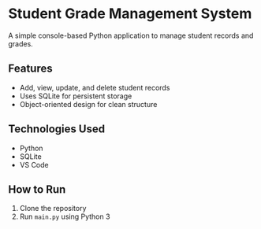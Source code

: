 # Student Grade Management System

A simple console-based Python application to manage student records and grades.

## Features
- Add, view, update, and delete student records
- Uses SQLite for persistent storage
- Object-oriented design for clean structure

## Technologies Used
- Python
- SQLite
- VS Code

## How to Run
1. Clone the repository
2. Run `main.py` using Python 3
